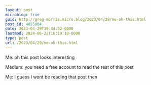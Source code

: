 ```yaml
---
layout: post
microblog: true
guid: http://greg-morris.micro.blog/2023/04/29/me-oh-this.html
post_id: 4055004
date: 2023-04-29T19:44:52-0000
lastmod: 2024-06-22T16:19:18-0000
type: post
url: /2023/04/29/me-oh-this.html
---
```

Me: oh this post looks interesting

Medium: you need a free account to read the rest of this post

Me: I guess I wont be reading that post then
